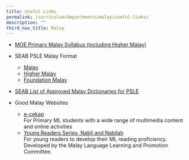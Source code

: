 ```yaml
---
title: Useful Links
permalink: /curriculum/departments/malay/useful-links/
description: ""
third_nav_title: Malay
---
```

<ul>
<li><a href="https://www.moe.gov.sg/-/media/files/primary/malay-primary-2015.pdf?la=en&amp;hash=3D78EE4296AEA86D7B640415CFC0C36BCF2C391F" target="_blank" rel="noopener">MOE Primary Malay Syllabus (including Higher Malay)</a></li>
</ul>
<ul>
<li>SEAB PSLE Malay Format</li>
<ul>
<li><a href="https://www.seab.gov.sg/docs/default-source/national-examinations/syllabus/psle/2021_psle_subject_info/0006_y21_sy.pdf" target="_blank" rel="noopener">Malay</a></li>
<li><a href="https://www.seab.gov.sg/docs/default-source/national-examinations/syllabus/psle/2021_psle_subject_info/0016_y21_sy.pdf" target="_blank" rel="noopener">Higher Malay</a></li>
<li><a href="https://www.seab.gov.sg/docs/default-source/national-examinations/syllabus/psle/2021_psle_subject_info/0026_y21_sy.pdf" target="_blank" rel="noopener">Foundation Malay</a></li>
</ul>
</ul>
<ul>
<li><a href="https://www.seab.gov.sg/docs/default-source/documents/list_of_dictionaries_for_examination.pdf" target="_blank" rel="noopener">SEAB List of Approved Malay Dictionaries for PSLE</a></li>
</ul>
<ul>
<li>Good Malay Websites</li>
<ul>
<li><a href="https://www.mtl.moe.edu.sg/ecekap/index.html" target="_blank" rel="noopener">e-cekap</a>
<div>For Primary ML students with a wide range of multimedia content and online activities</div>
</li>
	
<li><a href="https://www.mllpc.sg/agab-publications.html" target="_blank" rel="noopener">Young Readers Series, Nabil and Nabilah</a>
<div> For young readers to develop their ML reading proficiency. Developed by the Malay Language Learning and Promotion Committee.</div>
</li>
</ul>
</ul>

